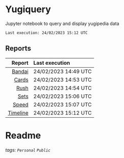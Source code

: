 # Yugiquery
Jupyter notebook to query and display yugipedia data

    Last execution: 24/02/2023 15:12 UTC

## Reports

|                    Report | Last execution       |
| -------------------------:|:-------------------- |
| [Bandai](Bandai.html) | 24/02/2023 14:49 UTC |
| [Cards](Cards.html) | 24/02/2023 14:53 UTC |
| [Rush](Rush.html) | 24/02/2023 14:54 UTC |
| [Sets](Sets.html) | 24/02/2023 15:06 UTC |
| [Speed](Speed.html) | 24/02/2023 15:07 UTC |
| [Timeline](Timeline.html) | 24/02/2023 15:12 UTC |

# Readme

###### tags: `Personal` `Public`
